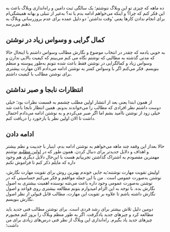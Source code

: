 ده ماهه که چیزی تو این وبلاگ ننوشتم؛ یک سالگی ثبت دامین و راه‌اندازی وبلاگ باعث به این فکر کنم که چرا؟ و اینکه می‌خواهم ادامه بدم یا نه؟
به‌غیر از تنبلی و بهانه همیشگی‌ام برای انجام ندادن کارها یعنی 'وقت نداشتن' دو دلیل عمده برای عدم بروز‌رسانی وبلاگ به ذهنم می‌رسه.  

## کمال گرایی و وسواس زیاد در نوشتن
به خوبی یادمه که چقدر در انتخاب موضوع و نگارش مطالب وسواس داشتم با اینحال حالا که مدتی گذشته به مطالبی که نوشتم نگاه می کنم می‌بینم که کیفیت بالایی ندارن و وسواس زیاد و کمالگرایی در نوشتن فقط باعث شده نتونم به‌طور پیوسته و منظم بنویسم. 
فکر می‌کنم اگر با وسواس کمتر به نوشتن ادامه می‌دادم الان مهارت بیشتری برای نوشتن مطالب با کیفیت داشتم.

## انتظارات نابجا و صبر نداشتن
از همون ابتدا یعنی بعد از انتشار اولین مطلب چشمم به قسمت نظرات بود؛ خیلی دوست داشتم نظر افرادی که مطالب را می‌خواندند بدونم.
همین انتظار نابجا باعث شد خیلی زود از نوشتن ناامید بشم اما اگر صبر می‌کردم و به نوشتن ادامه می‌دادم احتمال داشت تا الان اولین نظر یا بازخورد را دریافت کنم. 

## ادامه دادن 
حالا بعد‌از این وقفه چند ماهه می‌خواهم به نوشتن ادامه بدم، اینبار با جدییت و نظم بیشتر و اهداف و دلایل جدیدتر برای دنبال کردن.
همون طور که در [اولین مطلبم](http://armanb.ir/2018/01/21/hello-world.html) نوشتم مهمترین مقصودم به اشتراک گذاشتن تجربیاتم هست با این‌حال دلایل دیگری هم وجود داره که مایلم ذکر کنم تا فراموش نکنم   

اولیش تقویت مهارت نوشتنه؛یه جایی خوندم بهترین روش برای تقویت مهارت نگارش، نوشتن به‌صورت عمومی است . من با این جمله موافقم و فکر می‌کنم حساسیتی که در نوشتن به‌صورت عمومی وجود داره باعث می‌شه نوسنده اهمیت بیشتری به اصول نگارش بده. با توجه به این الزام امیدوارم بتونم مطالعه بیشتری روی قواعد و اصول نگارش داشته باشم تا علاوه بر تقویت این مهارت، مطالب قابل قبولی از نظر اصول نگارش بنویسم.

دومین دلیل تلاش بیشتر برای رشد فردی است. برای نوشتن مطالب فنی جدید باید مطالعه کرد و چیزهای جدید یادگرفت. اگر به طور منظم وبلاگ را بروز کنم مجبورم چیزهای جدید یاد بگیرم.
راه‌اندازی این وبلاگ از نظر فنی درس‌های زیادی برای من داشت؛ 
